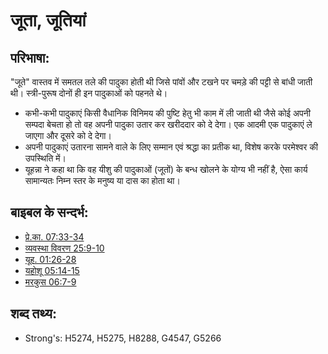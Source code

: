 # जूता, जूतियां #

## परिभाषा: ##

"जूते" वास्तव में समतल तले की पादुका होती थी जिसे पांवों और टखने पर चमड़े की पट्टी से बांधी जाती थी। स्त्री-पुरूष दोनों ही इन पादुकाओं को पहनते थे।

* कभी-कभी पादुकाएं किसी वैधानिक विनिमय की पुष्टि हेतु भी काम में ली जाती थी जैसे कोई अपनी सम्पदा बेचता हो तो वह अपनी पादुका उतार कर खरीददार को दे देगा। एक आदमी एक पादुकाएं ले जाएगा और दूसरे को दे देगा।
* अपनी पादुकाएं उतारना सामने वाले के लिए सम्मान एवं श्रद्धा का प्रतीक था, विशेष करके परमेश्वर की उपस्थिति में।
* यूहन्ना ने कहा था कि वह यीशु की पादुकाओं (जूतों) के बन्ध खोलने के योग्य भी नहीं है, ऐसा कार्य सामान्यतः निम्न स्तर के मनुष्य या दास का होता था।

## बाइबल के सन्दर्भ: ##

* [प्रे.का. 07:33-34](rc://hi/tn/help/act/07/33)
* [व्यवस्था विवरण 25:9-10](rc://hi/tn/help/deu/25/09)
* [यूह. 01:26-28](rc://hi/tn/help/jhn/01/26)
* [यहोशू 05:14-15](rc://hi/tn/help/jos/05/14)
* [मरकुस 06:7-9](rc://hi/tn/help/mrk/06/07)

## शब्द तथ्य: ##

* Strong's: H5274, H5275, H8288, G4547, G5266
